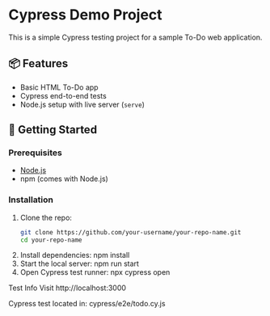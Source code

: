 # Cypress Demo Project

This is a simple Cypress testing project for a sample To-Do web application.

## 📦 Features

- Basic HTML To-Do app
- Cypress end-to-end tests
- Node.js setup with live server (`serve`)

## 🚀 Getting Started

### Prerequisites

- [Node.js](https://nodejs.org/)
- npm (comes with Node.js)

### Installation

1. Clone the repo:
   ```bash
   git clone https://github.com/your-username/your-repo-name.git
   cd your-repo-name
2. Install dependencies: npm install
3. Start the local server: npm run start
4. Open Cypress test runner: npx cypress open

Test Info
Visit http://localhost:3000

Cypress test located in: cypress/e2e/todo.cy.js
